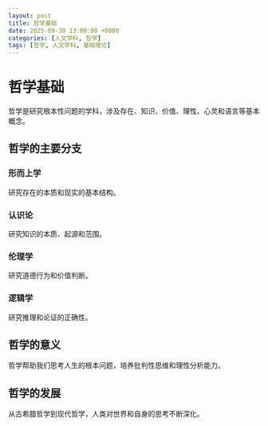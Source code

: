 ```yaml
---
layout: post
title: 哲学基础
date: 2025-09-30 13:00:00 +0800
categories: [人文学科, 哲学]
tags: [哲学, 人文学科, 基础理论]
---
```


# 哲学基础

哲学是研究根本性问题的学科，涉及存在、知识、价值、理性、心灵和语言等基本概念。

## 哲学的主要分支

### 形而上学
研究存在的本质和现实的基本结构。

### 认识论
研究知识的本质、起源和范围。

### 伦理学
研究道德行为和价值判断。

### 逻辑学
研究推理和论证的正确性。

## 哲学的意义

哲学帮助我们思考人生的根本问题，培养批判性思维和理性分析能力。

## 哲学的发展

从古希腊哲学到现代哲学，人类对世界和自身的思考不断深化。

